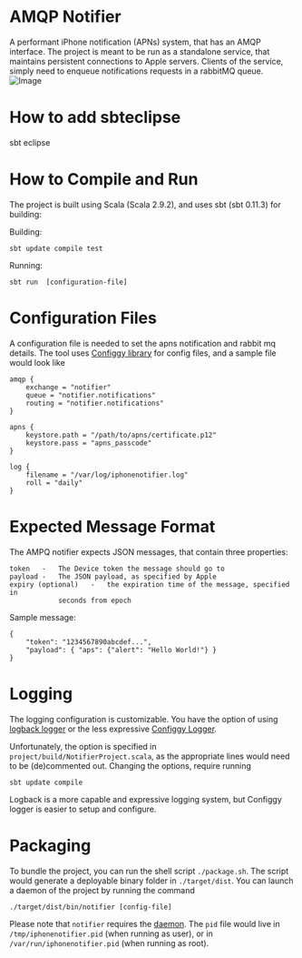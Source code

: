 AMQP Notifier
========================

A performant iPhone notification (APNs) system, that has an AMQP interface.
The project is meant to be run as a standalone service, that maintains
persistent connections to Apple servers.  Clients of the service, simply need
to enqueue notifications requests in a rabbitMQ queue.
![Image](http://d1xzuxjlafny7l.cloudfront.net/wp-content/uploads/2011/05/Push-Overview.jpg)

How to add sbteclipse
=========================
sbt eclipse 

How to Compile and Run
=========================

The project is built using Scala (Scala 2.9.2), and uses sbt (sbt 0.11.3) for building:

Building:

    sbt update compile test

Running:

    sbt run  [configuration-file]

Configuration Files
=======================

A configuration file is needed to set the apns notification and rabbit mq
details.  The tool uses [Configgy library](http://www.lag.net/configgy/) for
config files, and a sample file would look like

    amqp {
        exchange = "notifier"
        queue = "notifier.notifications"
        routing = "notifier.notifications"
    }

    apns {
        keystore.path = "/path/to/apns/certificate.p12"
        keystore.pass = "apns_passcode"
    }

    log {
        filename = "/var/log/iphonenotifier.log"
        roll = "daily"
    }

Expected Message Format
=========================

The AMPQ notifier expects JSON messages, that contain three properties:

    token   -   The Device token the message should go to
    payload -   The JSON payload, as specified by Apple
    expiry (optional)   -   the expiration time of the message, specified in
                seconds from epoch

Sample message:

    {
        "token": "1234567890abcdef...",
        "payload": { "aps": {"alert": "Hello World!"} }
    }

Logging
=======================

The logging configuration is customizable.  You have the option of using
[logback logger](http://logback.qos.ch/) or the less expressive [Configgy
Logger](http://www.lag.net/configgy/).

Unfortunately, the option is specified in
`project/build/NotifierProject.scala`, as the appropriate lines would need to
be (de)commented out.  Changing the options, require running

    sbt update compile

Logback is a more capable and expressive logging system, but Configgy logger
is easier to setup and configure.

Packaging
=======================

To bundle the project, you can run the shell script `./package.sh`.  The
script would generate a deployable binary folder in `./target/dist`.  You can
launch a daemon of the project by running the command

    ./target/dist/bin/notifier [config-file]

Please note that `notifier` requires the [daemon](http://libslack.org/daemon/).  The `pid` file
would live in `/tmp/iphonenotifier.pid` (when running as user), or in
`/var/run/iphonenotifier.pid` (when running as root).
